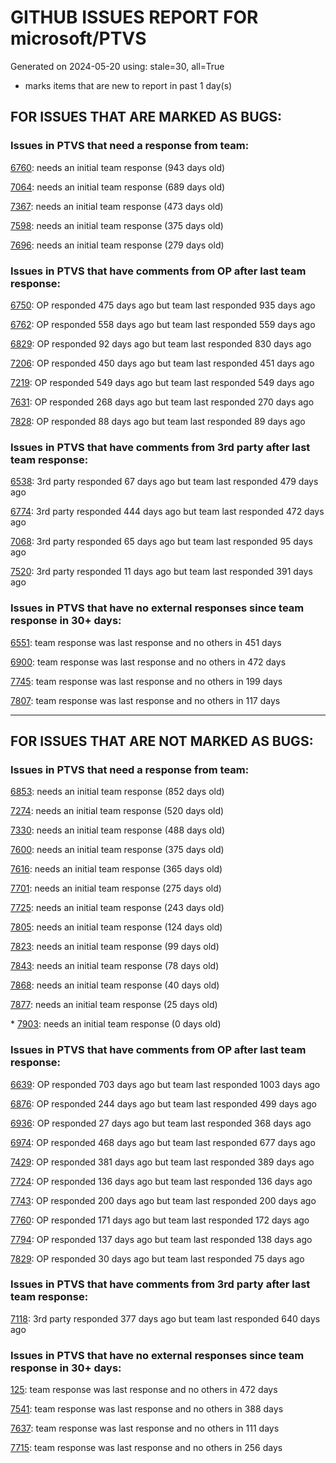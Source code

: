 
# GITHUB ISSUES REPORT FOR microsoft/PTVS


Generated on 2024-05-20 using: stale=30, all=True


* marks items that are new to report in past 1 day(s)


## FOR ISSUES THAT ARE MARKED AS BUGS:


### Issues in PTVS that need a response from team:


  [6760](https://github.com/microsoft/PTVS/issues/6760 "Evaluates all the expressions in interactive windows ignore the Completion Mode setting."): needs an initial team response (943 days old)

  [7064](https://github.com/microsoft/PTVS/issues/7064 "Some intellisense don't work well in interactive window after writing some REPL commands"): needs an initial team response (689 days old)

  [7367](https://github.com/microsoft/PTVS/issues/7367 "No output result after clicking 'Execute Project in Python Interactive'"): needs an initial team response (473 days old)

  [7598](https://github.com/microsoft/PTVS/issues/7598 "Auto commenting lines using LF or CRLF "): needs an initial team response (375 days old)

  [7696](https://github.com/microsoft/PTVS/issues/7696 "Go To All can't find the method where is defined in another project"): needs an initial team response (279 days old)

### Issues in PTVS that have comments from OP after last team response:


  [6750](https://github.com/microsoft/PTVS/issues/6750 "An error pops up when run &quot;Django Check, Django Migrate, Django Create Superuser...&quot;. "): OP responded 475 days ago but team last responded 935 days ago

  [6762](https://github.com/microsoft/PTVS/issues/6762 "Unchecked &quot;Parameter information&quot; still has signature help."): OP responded 558 days ago but team last responded 559 days ago

  [6829](https://github.com/microsoft/PTVS/issues/6829 "IntelliSense which is modified manually does not work after restart the VS."): OP responded 92 days ago but team last responded 830 days ago

  [7206](https://github.com/microsoft/PTVS/issues/7206 "The active environment doesn't change with the Cookiecutter Explorer is open"): OP responded 450 days ago but team last responded 451 days ago

  [7219](https://github.com/microsoft/PTVS/issues/7219 "No output with using ipython interactive window"): OP responded 549 days ago but team last responded 549 days ago

  [7631](https://github.com/microsoft/PTVS/issues/7631 "An unexpected error occured when first creating the conda env."): OP responded 268 days ago but team last responded 270 days ago

  [7828](https://github.com/microsoft/PTVS/issues/7828 "IntelliSense for Search Paths doesn't work when import folder outside the workspace."): OP responded 88 days ago but team last responded 89 days ago

### Issues in PTVS that have comments from 3rd party after last team response:


  [6538](https://github.com/microsoft/PTVS/issues/6538 "No static analysis suggestions in Interactive window."): 3rd party responded 67 days ago but team last responded 479 days ago

  [6774](https://github.com/microsoft/PTVS/issues/6774 "The Python installed from Microsoft Store couldn't view installed packages when first use the environment."): 3rd party responded 444 days ago but team last responded 472 days ago

  [7068](https://github.com/microsoft/PTVS/issues/7068 "reportMissingImports : Even if the module is successfully installed, a warning will still be displayed in the Error List window"): 3rd party responded 65 days ago but team last responded 95 days ago

  [7520](https://github.com/microsoft/PTVS/issues/7520 " Visual Studio 2022 keeps breaking on exception which seems to be handled in Python internally"): 3rd party responded 11 days ago but team last responded 391 days ago

### Issues in PTVS that have no external responses since team response in 30+ days:


  [6551](https://github.com/microsoft/PTVS/issues/6551 "Navigation bar is not working"): team response was last response and no others in 451 days

  [6900](https://github.com/microsoft/PTVS/issues/6900 "Python 3.10 fails to hit breakpoints when &quot;Native Code Debugging&quot; is enabled."): team response was last response and no others in 472 days

  [7745](https://github.com/microsoft/PTVS/issues/7745 "There is no info bar appear to suggest install pytest when Test Explorer is open "): team response was last response and no others in 199 days

  [7807](https://github.com/microsoft/PTVS/issues/7807 "It showed empty class name when type @."): team response was last response and no others in 117 days

---

## FOR ISSUES THAT ARE NOT MARKED AS BUGS:


### Issues in PTVS that need a response from team:


  [6853](https://github.com/microsoft/PTVS/issues/6853 "Unable to install suggested module when using IPython interactive mode."): needs an initial team response (852 days old)

  [7274](https://github.com/microsoft/PTVS/issues/7274 "Changing error messages - differences in reported errors between VS and pyright cli"): needs an initial team response (520 days old)

  [7330](https://github.com/microsoft/PTVS/issues/7330 "Unable to create DLL for C++ "): needs an initial team response (488 days old)

  [7600](https://github.com/microsoft/PTVS/issues/7600 "Modal pop-up persists when a breakpoint cannot resolve conditional expression "): needs an initial team response (375 days old)

  [7616](https://github.com/microsoft/PTVS/issues/7616 "Lots of debug symbols are being loaded at every application start"): needs an initial team response (365 days old)

  [7701](https://github.com/microsoft/PTVS/issues/7701 "No IntelliSense when import a new created django app."): needs an initial team response (275 days old)

  [7725](https://github.com/microsoft/PTVS/issues/7725 "The VS crashed after choose the progress when remote debug."): needs an initial team response (243 days old)

  [7805](https://github.com/microsoft/PTVS/issues/7805 "Refactor rename incorrect when the referenced method is defined in another project."): needs an initial team response (124 days old)

  [7823](https://github.com/microsoft/PTVS/issues/7823 "Unexpected error occured. About Conda env."): needs an initial team response (99 days old)

  [7843](https://github.com/microsoft/PTVS/issues/7843 "Bogus Environment Names in UI"): needs an initial team response (78 days old)

  [7868](https://github.com/microsoft/PTVS/issues/7868 "Interactive Window not working or displaying output "): needs an initial team response (40 days old)

  [7877](https://github.com/microsoft/PTVS/issues/7877 "The Quick Action icon for 'remove unused imports' only appear if the code is selected."): needs an initial team response (25 days old)

\* [7903](https://github.com/microsoft/PTVS/issues/7903 "An Unexpected error occurred"): needs an initial team response (0 days old)

### Issues in PTVS that have comments from OP after last team response:


  [6639](https://github.com/microsoft/PTVS/issues/6639 " IntelliSense does not work when changed SearchPath in PythonSettings.json file in open folder."): OP responded 703 days ago but team last responded 1003 days ago

  [6876](https://github.com/microsoft/PTVS/issues/6876 "Extract method only works on one line and rename doesn't work at all"): OP responded 244 days ago but team last responded 499 days ago

  [6936](https://github.com/microsoft/PTVS/issues/6936 "Skip tests after clicking “Analyze Code Coverage”."): OP responded 27 days ago but team last responded 368 days ago

  [6974](https://github.com/microsoft/PTVS/issues/6974 "No IntelliSense when import folder under the workspace."): OP responded 468 days ago but team last responded 677 days ago

  [7429](https://github.com/microsoft/PTVS/issues/7429 "Start without Debug and Start with Debug button not available in right click menu"): OP responded 381 days ago but team last responded 389 days ago

  [7724](https://github.com/microsoft/PTVS/issues/7724 "An error pops up after clicking 'Find' when attach to python remote."): OP responded 136 days ago but team last responded 136 days ago

  [7743](https://github.com/microsoft/PTVS/issues/7743 "environment load sequence broken"): OP responded 200 days ago but team last responded 200 days ago

  [7760](https://github.com/microsoft/PTVS/issues/7760 "Failed to create &quot;tiangolo/full-stack-fastapi-postgresql&quot; template in Cookiecutter. "): OP responded 171 days ago but team last responded 172 days ago

  [7794](https://github.com/microsoft/PTVS/issues/7794 "Unable to debug python code in a C++ application that embeds the python interpreter"): OP responded 137 days ago but team last responded 138 days ago

  [7829](https://github.com/microsoft/PTVS/issues/7829 "&quot;Python was not found; run without arguments to install from the Microsoft Store...&quot; appeared in Python project. "): OP responded 30 days ago but team last responded 75 days ago

### Issues in PTVS that have comments from 3rd party after last team response:


  [7118](https://github.com/microsoft/PTVS/issues/7118 "IPython interactive mode always freezing"): 3rd party responded 377 days ago but team last responded 640 days ago

### Issues in PTVS that have no external responses since team response in 30+ days:


  [125](https://github.com/microsoft/PTVS/issues/125 "Automatically attach to subprocesses when debugging"): team response was last response and no others in 472 days

  [7541](https://github.com/microsoft/PTVS/issues/7541 "The 'environment.yml' file can not be detected to create a conda env when reload project"): team response was last response and no others in 388 days

  [7637](https://github.com/microsoft/PTVS/issues/7637 "IntelliSense hangs indefinitely on various occasions, only process restart helps"): team response was last response and no others in 111 days

  [7715](https://github.com/microsoft/PTVS/issues/7715 "After switching to the &quot;Packages&quot; window a second time, the packages are not displayed."): team response was last response and no others in 256 days
